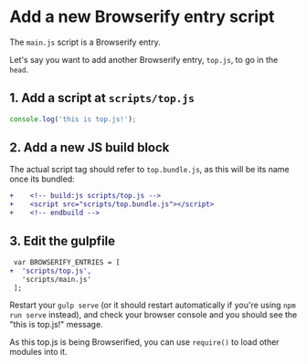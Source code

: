 # Add a new Browserify entry script

The `main.js` script is a Browserify entry.

Let's say you want to add another Browserify entry, `top.js`, to go in the `head`.

## 1. Add a script at `scripts/top.js`

```js
console.log('this is top.js!');
```

## 2. Add a new JS build block

The actual script tag should refer to `top.bundle.js`, as this will be its name once its bundled:

```diff
+    <!-- build:js scripts/top.js -->
+    <script src="scripts/top.bundle.js"></script>
+    <!-- endbuild -->
```

## 3. Edit the gulpfile

```diff
 var BROWSERIFY_ENTRIES = [
+  'scripts/top.js',
   'scripts/main.js'
 ];
```

Restart your `gulp serve` (or it should restart automatically if you're using `npm run serve` instead), and check your browser console and you should see the "this is top.js!" message.

As this top.js is being Browserified, you can use `require()` to load other modules into it.
